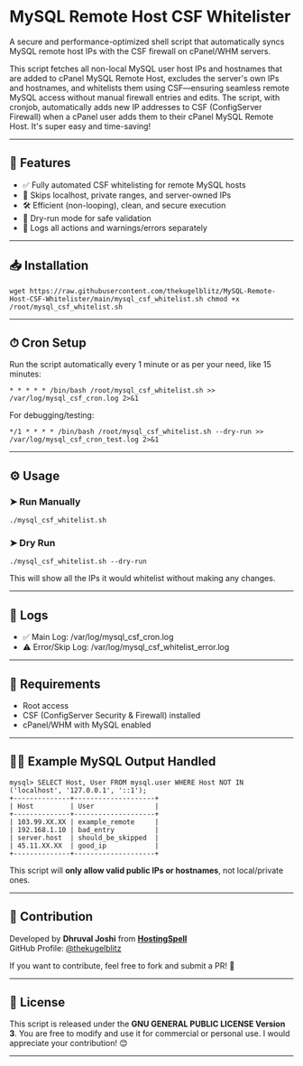 # MySQL Remote Host CSF Whitelister

A secure and performance-optimized shell script that automatically syncs MySQL remote host IPs with the CSF firewall on cPanel/WHM servers.

This script fetches all non-local MySQL user host IPs and hostnames that are added to cPanel MySQL Remote Host, excludes the server's own IPs and hostnames, and whitelists them using CSF—ensuring seamless remote MySQL access without manual firewall entries and edits. The script, with cronjob, automatically adds new IP addresses to CSF (ConfigServer Firewall) when a cPanel user adds them to their cPanel MySQL Remote Host. It's super easy and time-saving!

---

## 🔧 Features

- ✅ Fully automated CSF whitelisting for remote MySQL hosts
- 🚫 Skips localhost, private ranges, and server-owned IPs
- 🛠 Efficient (non-looping), clean, and secure execution
- 📄 Dry-run mode for safe validation
- 📝 Logs all actions and warnings/errors separately

---

## 📥 Installation

`
wget https://raw.githubusercontent.com/thekugelblitz/MySQL-Remote-Host-CSF-Whitelister/main/mysql_csf_whitelist.sh
chmod +x /root/mysql_csf_whitelist.sh
`

---

## ⏱ Cron Setup

Run the script automatically every 1 minute or as per your need, like 15 minutes:

`* * * * * /bin/bash /root/mysql_csf_whitelist.sh >> /var/log/mysql_csf_cron.log 2>&1`

For debugging/testing:

`*/1 * * * * /bin/bash /root/mysql_csf_whitelist.sh --dry-run >> /var/log/mysql_csf_cron_test.log 2>&1`

---

## ⚙️ Usage

### ➤ Run Manually

`
./mysql_csf_whitelist.sh
`

### ➤ Dry Run

`
./mysql_csf_whitelist.sh --dry-run
`

This will show all the IPs it would whitelist without making any changes.

---

## 📂 Logs

- ✅ Main Log: /var/log/mysql_csf_cron.log
- ⚠️ Error/Skip Log: /var/log/mysql_csf_whitelist_error.log

---

## 🔐 Requirements

- Root access
- CSF (ConfigServer Security & Firewall) installed
- cPanel/WHM with MySQL enabled

---

## 🧑‍💻 Example MySQL Output Handled

```
mysql> SELECT Host, User FROM mysql.user WHERE Host NOT IN ('localhost', '127.0.0.1', '::1');
+--------------+--------------------+
| Host         | User               |
+--------------+--------------------+
| 103.99.XX.XX | example_remote     |
| 192.168.1.10 | bad_entry          |
| server.host  | should_be_skipped  |
| 45.11.XX.XX  | good_ip            |
+--------------+--------------------+
```

This script will **only allow valid public IPs or hostnames**, not local/private ones.


---

## **🤝 Contribution**
Developed by **Dhruval Joshi** from **[HostingSpell](https://hostingspell.com)**  
GitHub Profile: [@thekugelblitz](https://github.com/thekugelblitz)

If you want to contribute, feel free to fork and submit a PR! 🚀

---

## **📜 License**
This script is released under the **GNU GENERAL PUBLIC LICENSE Version 3**. You are free to modify and use it for commercial or personal use. I would appreciate your contribution! 😊

---
